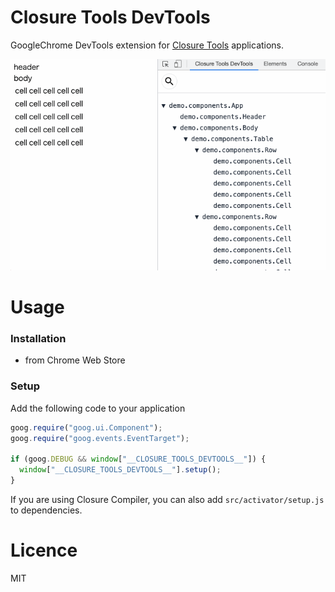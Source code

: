 Closure Tools DevTools
=========

GoogleChrome DevTools extension for [Closure Tools](https://developers.google.com/closure) applications.

![](/media/image.gif)


Usage
====

### Installation

- from Chrome Web Store

### Setup

Add the following code to your application

```js
goog.require("goog.ui.Component");
goog.require("goog.events.EventTarget");

if (goog.DEBUG && window["__CLOSURE_TOOLS_DEVTOOLS__"]) {
  window["__CLOSURE_TOOLS_DEVTOOLS__"].setup();
}
```

If you are using Closure Compiler, you can also add `src/activator/setup.js` to dependencies.

Licence
=====

MIT
